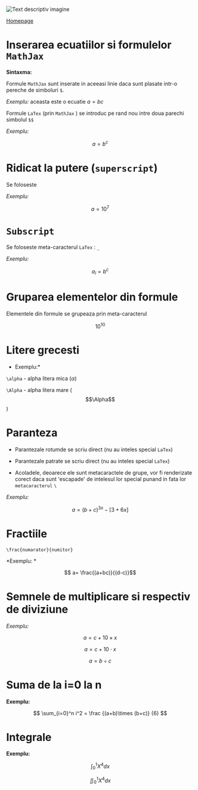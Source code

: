 <script in= "MathJax-script" async src="https://cdn.jsdelivr.net/npm/mathjax@3/es5/tex-mml-chtml.js"> </script>

![Text descriptiv imagine](https://metricop.com/cdn/shop/articles/trimble-total-station.jpg?v=1677673954&width=1100)


[Homepage](index.md)

# Inserarea ecuatiilor si formulelor `MathJax`

**Sintaxma:**

Formule `MathJax` sunt inserate in aceeasi linie daca sunt plasate intr-o pereche de simboluri `$`.

*Exemplu:* aceasta este o ecuatie $a=bc$

Formule `LaTex` (prin `MathJax` ) se introduc pe rand nou intre doua parechi simbolul `$$`

*Exemplu:* 

$$a=b^c$$

# Ridicat la putere (`superscript`)

Se foloseste 

*Exemplu:*

$$a=10^7$$

# `Subscript`

Se foloseste meta-caracterul `LaTex` : `_`

*Exemplu:*

$$a_i = b^c$$



# Gruparea elementelor din formule

Elementele din formule se grupeaza prin meta-caracterul

$$ 10^{10} $$

# Litere grecesti

* Exemplu:*

`\alpha` - alpha litera mica ($\alpha$)

`\Alpha` - alpha litera mare ($$\Alpha$$)

# Paranteza

- Parantezale rotumde se scriu direct (nu au inteles special `LaTex`)

- Parantezale patrate se scriu direct (nu au inteles special `LaTex`)
  
- Acoladele, deoarece ele sunt metacaractele de grupe, vor fi renderizate corect daca sunt 'escapade' de intelesul lor special punand in fata lor `metacaracterul` `\`

*Exemplu:*

$$a = (b+c)^{3x} - [3+6x]$$

# Fractiile

 
  `\frac{numarator}{numitor}`

  *Exemplu: * 
  

  $$ a= \frac{(a+bc)}{(d-c)}$$


  # Semnele de multiplicare si respectiv de diviziune 
  
  *Exemplu:*

  $$ a = c + 10 \times x $$

  $$ a = c + 10 \cdot x $$
  
  $$ a = b \div c$$


  # Suma de la i=0 la n
  
  **Exemplu:**
  
  $$ \sum_{i=0}^n i^2 = \frac {(a+b)\times (b+c)} {6} $$

# Integrale 

**Exemplu:**

$$ \int_0^1 X^4 dx $$

$$ \iint_0^1 X^4 dx $$






















